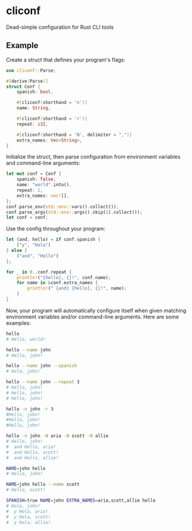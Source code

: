 # cliconf

Dead-simple configuration for Rust CLI tools

## Example

Create a struct that defines your program's flags:

```rs
use cliconf::Parse;

#[derive(Parse)]
struct Conf {
    spanish: bool,

    #[cliconf(shorthand = 'n')]
    name: String,

    #[cliconf(shorthand = 'r')]
    repeat: i32,

    #[cliconf(shorthand = 'N', delimiter = ",")]
    extra_names: Vec<String>,
}
```

Initialize the struct, then parse configuration from environment variables and
command-line arguments:

```rs
let mut conf = Conf {
    spanish: false,
    name: "world".into(),
    repeat: 1,
    extra_names: vec![],
};
conf.parse_env(std::env::vars().collect());
conf.parse_args(std::env::args().skip(1).collect());
let conf = conf;
```

Use the config throughout your program:

```rs
let (and, hello) = if conf.spanish {
    ("y", "Hola")
} else {
    ("and", "Hello")
};

for _ in 0..conf.repeat {
    println!("{hello}, {}!", conf.name);
    for name in &conf.extra_names {
        println!(" {and} {hello}, {}!", name);
    }
}
```

Now, your program will automatically configure itself when given matching
environment variables and/or command-line arguments. Here are some examples:

```sh
hello
# Hello, world!

hello --name john
# Hello, john!

hello --name john --spanish
# Hola, john!

hello --name john --repeat 3
# Hello, john!
# Hello, john!
# Hello, john!

hello -n john -r 3
#Hello, john!
#Hello, john!
#Hello, john!

hello -n john -N aria -N scott -N allie
# Hello, john!
#  and Hello, aria!
#  and Hello, scott!
#  and Hello, allie!

NAME=john hello
# Hello, john!

NAME=john hello --name scott
# Hello, scott!

SPANISH=true NAME=john EXTRA_NAMES=aria,scott,allie hello
# Hola, john!
#  y Hola, aria!
#  y Hola, scott!
#  y Hola, allie!
```
